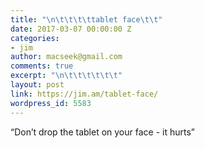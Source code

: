 ```yaml
---
title: "\n\t\t\t\ttablet face\t\t"
date: 2017-03-07 00:00:00 Z
categories:
- jim
author: macseek@gmail.com
comments: true
excerpt: "\n\t\t\t\t\t\t"
layout: post
link: https://jim.am/tablet-face/
wordpress_id: 5583
---
```


“Don’t drop the tablet on your face  - it hurts”


		
